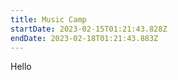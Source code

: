 ```yaml
---
title: Music Camp
startDate: 2023-02-15T01:21:43.828Z
endDate: 2023-02-18T01:21:43.883Z
---
```

Hello